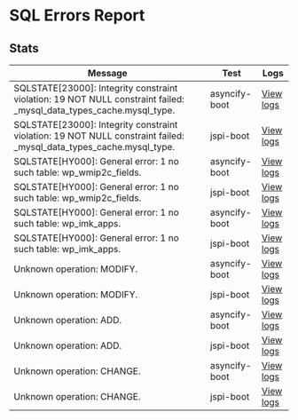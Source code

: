 # SQL Errors Report
## Stats
| Message | Test | Logs |
|---------|------|------|
| SQLSTATE[23000]: Integrity constraint violation: 19 NOT NULL constraint failed: _mysql_data_types_cache.mysql_type. | asyncify-boot | [View logs](../logs/plugins//i/ip2content/asyncify-boot/error.log) |
| SQLSTATE[23000]: Integrity constraint violation: 19 NOT NULL constraint failed: _mysql_data_types_cache.mysql_type. | jspi-boot | [View logs](../logs/plugins//i/ip2content/jspi-boot/error.log) |
| SQLSTATE[HY000]: General error: 1 no such table: wp_wmip2c_fields. | asyncify-boot | [View logs](../logs/plugins//i/ip2content/asyncify-boot/error.log) |
| SQLSTATE[HY000]: General error: 1 no such table: wp_wmip2c_fields. | jspi-boot | [View logs](../logs/plugins//i/ip2content/jspi-boot/error.log) |
| SQLSTATE[HY000]: General error: 1 no such table: wp_imk_apps. | asyncify-boot | [View logs](../logs/plugins//i/imk-services/asyncify-boot/error.log) |
| SQLSTATE[HY000]: General error: 1 no such table: wp_imk_apps. | jspi-boot | [View logs](../logs/plugins//i/imk-services/jspi-boot/error.log) |
| Unknown operation: MODIFY. | asyncify-boot | [View logs](../logs/plugins//i/inkmember-build-your-membership-site-easily/asyncify-boot/error.log) |
| Unknown operation: MODIFY. | jspi-boot | [View logs](../logs/plugins//i/inkmember-build-your-membership-site-easily/jspi-boot/error.log) |
| Unknown operation: ADD. | asyncify-boot | [View logs](../logs/plugins//n/namaste-lms/asyncify-boot/error.log) |
| Unknown operation: ADD. | jspi-boot | [View logs](../logs/plugins//n/namaste-lms/jspi-boot/error.log) |
| Unknown operation: CHANGE. | asyncify-boot | [View logs](../logs/plugins//n/namaste-lms/asyncify-boot/error.log) |
| Unknown operation: CHANGE. | jspi-boot | [View logs](../logs/plugins//n/namaste-lms/jspi-boot/error.log) |
